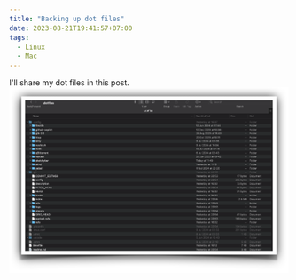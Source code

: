 ```yaml
---
title: "Backing up dot files"
date: 2023-08-21T19:41:57+07:00
tags:
  - Linux
  - Mac
---
```

I'll share my dot files in this post.
![my dot files](dot.png)